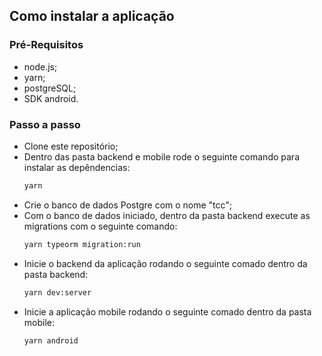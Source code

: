 
<h2>Como instalar a aplicação</h2>

<h3>Pré-Requisitos</h3>
<ul>
  <li>node.js;</li>
  <li>yarn;</li>
  <li>postgreSQL;</li>
  <li>SDK android.</li>
</ul>

<h3>Passo a passo</h3>
<ul>
  <li>
    Clone este repositório;
  </li>
  
  <li>
    Dentro das pasta backend e mobile rode o seguinte comando para instalar as depêndencias:
   
   ```bash
   yarn 
   ```
   
  </li>
  <li>Crie o banco de dados Postgre com o nome "tcc";</li>
  <li>Com o banco de dados iniciado, dentro da pasta backend execute as migrations com o seguinte comando:
  
  ```bash
  yarn typeorm migration:run 
  ```
  </li>
  <li>
    Inicie o backend da aplicação rodando o seguinte comado dentro da pasta backend:
   
   ```bash
   yarn dev:server
   ```
   </li>
 
   <li>
    Inicie a aplicação mobile rodando o seguinte comado dentro da pasta mobile:
   
   ```bash
   yarn android
   ```
  </li>
  
</ul>

